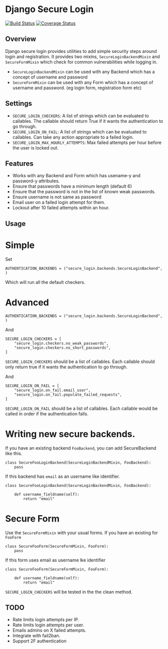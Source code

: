 Django Secure Login
=======================

[![Build Status](https://travis-ci.org/agiliq/django-secure-login.png?branch=master)](https://travis-ci.org/agiliq/django-secure-login)
[![Coverage Status](https://coveralls.io/repos/agiliq/django-secure-login/badge.png)](https://coveralls.io/r/agiliq/django-secure-login)

Overview
------------
Django secure login provides utilities to add simple security steps around login and registration. It provides two mixins, `SecureLoginBackendMixin` and `SecureFormMixin` which check for common vulnerabilities while logging in.

* `SecureLoginBackendMixin` can be used with any Backend which has a concept of username and password
* `SecureFormMixin` can be used with any Form which has a concept of username and password. (eg login form, registration form etc)

Settings
-----------

* `SECURE_LOGIN_CHECKERS`: A list of strings which can be evaluated to callables. The callable should return True if it wants the authentication to go through.
* `SECURE_LOGIN_ON_FAIL`: A list of strings which can be evaluated to callables. Can take any action appropriate to a failed login.
* `SECURE_LOGIN_MAX_HOURLY_ATTEMPTS`: Max failed attempts per hour before the user is locked out.

Features
---------

* Works with any Backend and Form which has usename-y and password-y attributes.
* Ensure that passwords have a minimum length (default 6)
* Ensure that the password is not in the list of known weak passwords.
* Ensure username is not same as password
* Email user on a failed login attempt for them.
* Lockout after 10 failed attempts within an hour.

Usage
-----------


Simple
===========

Set

    AUTHENTICATION_BACKENDS = ("secure_login.backends.SecureLoginBackend", )

Which will run all the default checkers.

Advanced
===========

    AUTHENTICATION_BACKENDS = ("secure_login.backends.SecureLoginBackend", )

And

    SECURE_LOGIN_CHECKERS = [
        "secure_login.checkers.no_weak_passwords",
        "secure_login.checkers.no_short_passwords",
    ]

`SECURE_LOGIN_CHECKERS` should be a list of callables. Each callable should only return true if it wants the authentication to go through.

And

    SECURE_LOGIN_ON_FAIL = [
        "secure_login.on_fail.email_user",
        "secure_login.on_fail.populate_failed_requests",
    ]

`SECURE_LOGIN_ON_FAIL` should be a list of callables. Each callable would be called in order if the authentication falls.

Writing new secure backends.
=================================

If you have an existing backend `FooBackend`, you can add SecureBackend like this.

    class SecureFooLoginBackend(SecureLoginBackendMixin, FooBackend):
        pass

If this backend has `email` as an username like identifier.

    class SecureFooLoginBackend(SecureLoginBackendMixin, FooBackend):

        def username_fieldname(self):
            return "email"



Secure Form
============

Use the `SecureFormMixin` with your usual forms. If you have an existing for `FooForm`

    class SecureFooForm(SecureFormMixin, FooForm):
        pass

If this form uses email as username lke identifier

    class SecureFooForm(SecureFormMixin, FooForm):

        def username_fieldname(self):
            return "email"



`SECURE_LOGIN_CHECKERS` will be tested in the the clean method.



TODO
---------

* Rate limits login attempts per IP.
* Rate limits login attempts per user.
* Emails admins on X failed attempts.
* Integrate with fail2ban.
* Support 2F authentication
